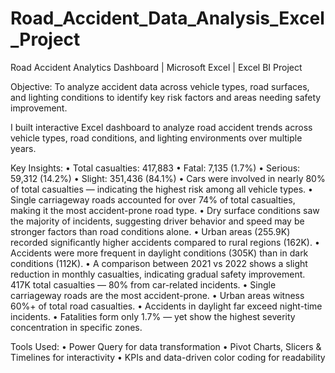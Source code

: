 # Road_Accident_Data_Analysis_Excel_Project

Road Accident Analytics Dashboard | Microsoft Excel | Excel BI Project

Objective: To analyze accident data across vehicle types, road surfaces, and lighting conditions to identify key risk factors and areas needing safety improvement.

I built interactive Excel dashboard to analyze road accident trends across vehicle types, road conditions, and lighting environments over multiple years.

Key Insights:
• Total casualties: 417,883
• Fatal: 7,135 (1.7%)
• Serious: 59,312 (14.2%)
• Slight: 351,436 (84.1%)
• Cars were involved in nearly 80% of total casualties — indicating the highest risk among all vehicle types.
• Single carriageway roads accounted for over 74% of total casualties, making it the most accident-prone road type.
• Dry surface conditions saw the majority of incidents, suggesting driver behavior and speed may be stronger factors than road conditions alone.
• Urban areas (255.9K) recorded significantly higher accidents compared to rural regions (162K).
• Accidents were more frequent in daylight conditions (305K) than in dark conditions (112K).
• A comparison between 2021 vs 2022 shows a slight reduction in monthly casualties, indicating gradual safety improvement.
417K total casualties — 80% from car-related incidents.
• Single carriageway roads are the most accident-prone.
• Urban areas witness 60%+ of total road casualties.
• Accidents in daylight far exceed night-time incidents.
• Fatalities form only 1.7% — yet show the highest severity concentration in specific zones.

Tools Used:
• Power Query for data transformation
• Pivot Charts, Slicers & Timelines for interactivity
• KPIs and data-driven color coding for readability

